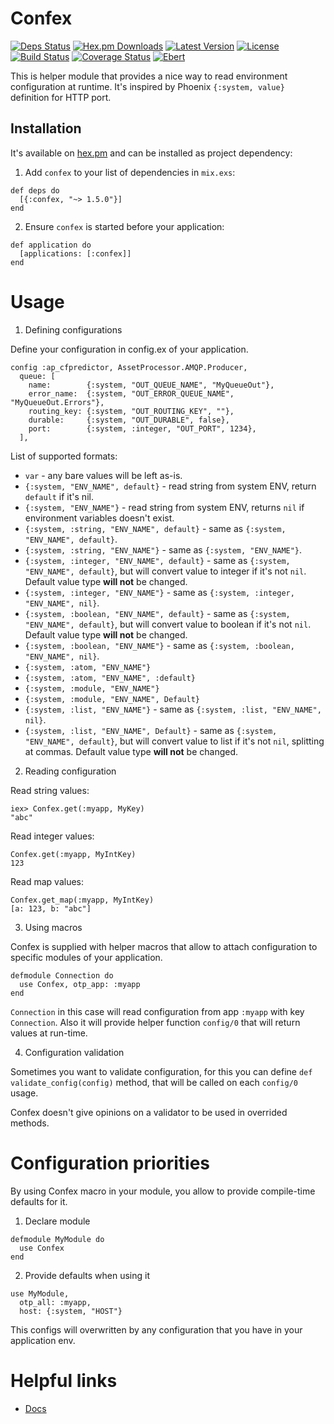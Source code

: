 # Confex

[![Deps Status](https://beta.hexfaktor.org/badge/all/github/Nebo15/confex.svg)](https://beta.hexfaktor.org/github/Nebo15/confex) [![Hex.pm Downloads](https://img.shields.io/hexpm/dw/confex.svg?maxAge=3600)](https://hex.pm/packages/confex) [![Latest Version](https://img.shields.io/hexpm/v/confex.svg?maxAge=3600)](https://hex.pm/packages/confex) [![License](https://img.shields.io/hexpm/l/confex.svg?maxAge=3600)](https://hex.pm/packages/confex) [![Build Status](https://travis-ci.org/Nebo15/confex.svg?branch=master)](https://travis-ci.org/Nebo15/confex) [![Coverage Status](https://coveralls.io/repos/github/Nebo15/confex/badge.svg?branch=master)](https://coveralls.io/github/Nebo15/confex?branch=master) [![Ebert](https://ebertapp.io/github/Nebo15/confex.svg)](https://ebertapp.io/github/Nebo15/confex)

This is helper module that provides a nice way to read environment configuration at runtime. It's inspired by Phoenix `{:system, value}` definition for HTTP port.

## Installation

It's available on [hex.pm](https://hex.pm/packages/confex) and can be installed as project dependency:

  1. Add `confex` to your list of dependencies in `mix.exs`:

    def deps do
      [{:confex, "~> 1.5.0"}]
    end

  2. Ensure `confex` is started before your application:

    def application do
      [applications: [:confex]]
    end

# Usage

1. Defining configurations

  Define your configuration in config.ex of your application.

    config :ap_cfpredictor, AssetProcessor.AMQP.Producer,
      queue: [
        name:        {:system, "OUT_QUEUE_NAME", "MyQueueOut"},
        error_name:  {:system, "OUT_ERROR_QUEUE_NAME", "MyQueueOut.Errors"},
        routing_key: {:system, "OUT_ROUTING_KEY", ""},
        durable:     {:system, "OUT_DURABLE", false},
        port:        {:system, :integer, "OUT_PORT", 1234},
      ],

  List of supported formats:

  * `var` - any bare values will be left as-is.
  * `{:system, "ENV_NAME", default}` - read string from system ENV, return `default` if it's nil.
  * `{:system, "ENV_NAME"}` - read string from system ENV, returns `nil` if environment variables doesn't exist.
  * `{:system, :string, "ENV_NAME", default}` - same as `{:system, "ENV_NAME", default}`.
  * `{:system, :string, "ENV_NAME"}` - same as `{:system, "ENV_NAME"}`.
  * `{:system, :integer, "ENV_NAME", default}` - same as `{:system, "ENV_NAME", default}`, but will convert value to integer if it's not `nil`. Default value type **will not** be changed.
  * `{:system, :integer, "ENV_NAME"}` - same as `{:system, :integer, "ENV_NAME", nil}`.
  * `{:system, :boolean, "ENV_NAME", default}` - same as `{:system, "ENV_NAME", default}`, but will convert value to boolean if it's not `nil`. Default value type **will not** be changed.
  * `{:system, :boolean, "ENV_NAME"}` - same as `{:system, :boolean, "ENV_NAME", nil}`.
  * `{:system, :atom, "ENV_NAME"}`
  * `{:system, :atom, "ENV_NAME", :default}`
  * `{:system, :module, "ENV_NAME"}`
  * `{:system, :module, "ENV_NAME", Default}`
  * `{:system, :list, "ENV_NAME"}` - same as `{:system, :list, "ENV_NAME", nil}`.
  * `{:system, :list, "ENV_NAME", Default}` - same as `{:system, "ENV_NAME", default}`, but will convert value to list if it's not `nil`, splitting at commas. Default value type **will not** be changed.

2. Reading configuration

  Read string values:

    iex> Confex.get(:myapp, MyKey)
    "abc"

  Read integer values:

    Confex.get(:myapp, MyIntKey)
    123

  Read map values:

    Confex.get_map(:myapp, MyIntKey)
    [a: 123, b: "abc"]

3. Using macros

  Confex is supplied with helper macros that allow to attach configuration to specific modules of your application.

    defmodule Connection do
      use Confex, otp_app: :myapp
    end

  `Connection` in this case will read configuration from app `:myapp` with key `Connection`. Also it will provide helper function `config/0` that will return values at run-time.

4. Configuration validation

  Sometimes you want to validate configuration, for this you can define `def validate_config(config)` method, that will be called on each `config/0` usage.

  Confex doesn't give opinions on a validator to be used in overrided methods.

# Configuration priorities

By using Confex macro in your module, you allow to provide compile-time defaults for it.

  1. Declare module

    defmodule MyModule do
      use Confex
    end

  2. Provide defaults when using it

    use MyModule,
      otp_all: :myapp,
      host: {:system, "HOST"}

  This configs will overwritten by any configuration that you have in your application env.

# Helpful links

* [Docs](https://hexdocs.pm/confex)
